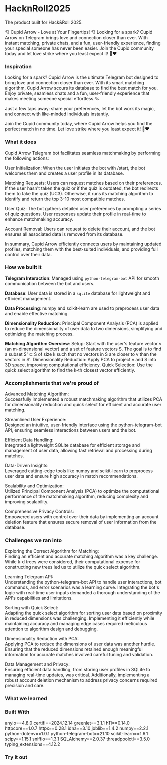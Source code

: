 # HacknRoll2025
The product built for Hack&amp;Roll 2025.

💘 Cupid Arrow - Love at Your Fingertips! 💘
Looking for a spark? Cupid Arrow on Telegram brings love and connection closer than ever. With instant matching, private chats, and a fun, user-friendly experience, finding your special someone has never been easier. Join the Cupid community today and let love strike where you least expect it! 💬❤️

### Inspiration
Looking for a spark? Cupid Arrow is the ultimate Telegram bot designed to bring love and connection closer than ever. With its smart matching algorithm, Cupid Arrow scours its database to find the best match for you. Enjoy private, seamless chats and a fun, user-friendly experience that makes meeting someone special effortless.💘 

Just a few taps away: share your preferences, let the bot work its magic, and connect with like-minded individuals instantly.

Join the Cupid community today, where Cupid Arrow helps you find the perfect match in no time. Let love strike where you least expect it! 💬❤️
   
### What it does
Cupid Arrow Telegram bot facilitates seamless matchmaking by performing the following actions:

User Initialization: When the user initiates the bot with /start, the bot welcomes them and creates a user profile in its database.

Matching Requests: Users can request matches based on their preferences. If the user hasn't taken the quiz or if the quiz is outdated, the bot redirects them to take the quiz (UC3). Otherwise, it runs its matching algorithm to identify and return the top 3-10 most compatible matches.

User Quiz: The bot gathers detailed user preferences by prompting a series of quiz questions. User responses update their profile in real-time to enhance matchmaking accuracy.

Account Removal: Users can request to delete their account, and the bot ensures all associated data is removed from its database.

In summary, Cupid Arrow efficiently connects users by maintaining updated profiles, matching them with the best-suited individuals, and providing full control over their data.
  
### How we built it

**Telegram Interaction**: Managed using `python-telegram-bot` API for smooth communication between the bot and users.
   
**Database**: User data is stored in a `sqlite` database for lightweight and efficient management.
  
**Data Processing**: numpy and scikit-learn are used to preprocess user data and enable effective matching.
  
**Dimensionality Reduction**: Principal Component Analysis (PCA) is applied to reduce the dimensionality of user data to two dimensions, simplifying and optimizing the matching process.  

**Matching Algorithm Overview**:
Setup: Start with the user's feature vector v (an m-dimensional vector) and a set of feature vectors S. The goal is to find a subset S' ⊆ S of size k such that no vectors in S are closer to v than the vectors in S′.
Dimensionality Reduction: Apply PCA to project v and S into 3D space, improving computational efficiency.
Quick Selection: Use the quick select algorithm to find the k-th closest vector efficiently.

### Accomplishments that we're proud of
Advanced Matching Algorithm:   
Successfully implemented a robust matchmaking algorithm that utilizes PCA for dimensionality reduction and quick select for efficient and accurate user matching.
  
Streamlined User Experience:  
Designed an intuitive, user-friendly interface using the python-telegram-bot API, ensuring seamless interactions between users and the bot.  
  
Efficient Data Handling:  
Integrated a lightweight SQLite database for efficient storage and management of user data, allowing fast retrieval and processing during matches.  
  
Data-Driven Insights:  
Leveraged cutting-edge tools like numpy and scikit-learn to preprocess user data and ensure high accuracy in match recommendations.  
  
Scalability and Optimization:  
Utilized Principal Component Analysis (PCA) to optimize the computational performance of the matchmaking algorithm, reducing complexity and improving scalability.
  
Comprehensive Privacy Controls:   
Empowered users with control over their data by implementing an account deletion feature that ensures secure removal of user information from the database.
  
### Challenges we ran into
Exploring the Correct Algorithm for Matching:   
Finding an efficient and accurate matching algorithm was a key challenge. While k-d trees were considered, their computational expense for constructing new trees led us to utilize the quick select algorithm.
   
Learning Telegram API:  
Understanding the python-telegram-bot API to handle user interactions, bot commands, and error scenarios was a learning curve. Integrating the bot's logic with real-time user inputs demanded a thorough understanding of the API's capabilities and limitations.  
   
Sorting with Quick Select:  
Adapting the quick select algorithm for sorting user data based on proximity in reduced dimensions was challenging. Implementing it efficiently while maintaining accuracy and managing edge cases required meticulous attention to algorithm design and debugging.  
  
Dimensionality Reduction with PCA:  
Applying PCA to reduce the dimensions of user data was another hurdle. Ensuring that the reduced dimensions retained enough meaningful information for accurate matches involved careful tuning and validation.  
  
Data Management and Privacy:  
Ensuring efficient data handling, from storing user profiles in SQLite to managing real-time updates, was critical. Additionally, implementing a robust account deletion mechanism to address privacy concerns required precision and care.  

### What we learned


### Built With
anyio==4.8.0
certifi==2024.12.14
greenlet==3.1.1
h11==0.14.0
httpcore==1.0.7
httpx==0.28.1
idna==3.10
joblib==1.4.2
numpy==2.2.1
python-dotenv==1.0.1
python-telegram-bot==21.10
scikit-learn==1.6.1
scipy==1.15.1
sniffio==1.3.1
SQLAlchemy==2.0.37
threadpoolctl==3.5.0
typing_extensions==4.12.2

### Try it out
